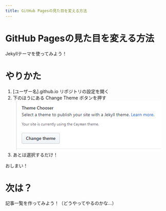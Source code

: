 ```yaml
---
title: GitHub Pagesの見た目を変える方法
---
```


# GitHub Pagesの見た目を変える方法
Jekyllテーマを使ってみよう！

# やりかた
1. [ユーザー名].github.io リポジトリの設定を開く
2. 下のほうにある Change Theme ボタンを押す
  ![Change Themeボタン](images/change_theme.png)
3. あとは選択するだけ！

おしまい！

# 次は？
記事一覧を作ってみよう！（どうやってやるのかな…）
